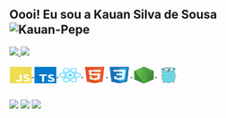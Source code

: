 ## Oooi! Eu sou a Kauan Silva de Sousa <img align="center" alt="Kauan-Pepe" height="60" width="80" src="https://tenor.com/view/soulja-boy-pepe-typing-matrix-codes-gif-13307647">
<a href="https://github.com/Silva4g">
  <img height="180em" src="https://github-readme-stats-eight-theta.vercel.app/api?username=Silva4g&show_icons=true&theme=dracula&include_all_commits=true&count_private=true"/>
  <img height="180em" src="https://github-readme-stats-eight-theta.vercel.app/api/top-langs/?username=Silva4g&layout=compact&langs_count=8&theme=dracula"/>
<div>
<div style="display: inline_block"><br>
  <img align="center" alt="Kauan-Js" height="30" width="40" src="https://raw.githubusercontent.com/devicons/devicon/master/icons/javascript/javascript-plain.svg">
  <img align="center" alt="Kauan-Ts" height="30" width="40" src="https://raw.githubusercontent.com/devicons/devicon/master/icons/typescript/typescript-plain.svg">
  <img align="center" alt="Kauan-React" height="30" width="40" src="https://raw.githubusercontent.com/devicons/devicon/master/icons/react/react-original.svg">
  <img align="center" alt="Kauan-HTML" height="30" width="40" src="https://raw.githubusercontent.com/devicons/devicon/master/icons/html5/html5-original.svg">
  <img align="center" alt="Kauan-CSS" height="30" width="40" src="https://raw.githubusercontent.com/devicons/devicon/master/icons/css3/css3-original.svg">
  <img align="center" alt="Kauan-Node" height="30" width="40" src="https://github.com/devicons/devicon/blob/master/icons/nodejs/nodejs-original.svg">
   <img align="center" alt="Kauan-Go" height="30" width="40" src="https://github.com/devicons/devicon/blob/master/icons/go/go-original.svg">
</div>
  
  ##
  
  <div>
  <a href = "mailto: kauanssousa@gmail.com"><img src="https://img.shields.io/badge/-Gmail-%23EA4335?style=for-the-badge&logo=gmail&logoColor=white" target="_blank"></a>
  <a href="https://www.linkedin.com/in/kauan-sousa-750075156/" target="_blank"><img src="https://img.shields.io/badge/-LinkedIn-%230077B5?style=for-the-badge&logo=linkedin&logoColor=white" target="_blank"></a>
  <a href="https://www.instagram.com/kauansousa19/" target="_blank"><img src="https://img.shields.io/badge/-Instagram-%23E4405F?style=for-the-badge&logo=instagram&logoColor=white" target="_blank"></a>
</div>
